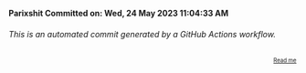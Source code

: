 **Parixshit Committed on: Wed, 24 May 2023 11:04:33 AM** <!-- 9e291eeb-de0d-4343-b85a-decfe86a6b43 -->

###### This is an automated commit generated by a GitHub Actions workflow.

<div align="right"><sub><sup><a href="https://github.com/Parixshit/AutoCommit.git">Read me</a></sup></sub></div>

